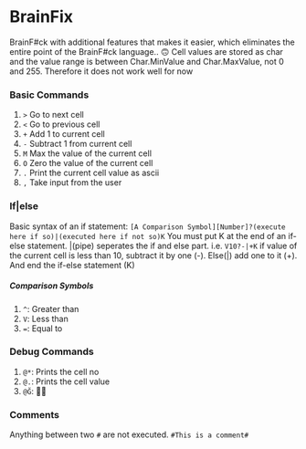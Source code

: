 # BrainFix
BrainF#ck with additional features that makes it easier, which eliminates the entire point of the BrainF#ck language.. :upside_down_face:
Cell values are stored as char and the value range is between Char.MinValue and Char.MaxValue, not 0 and 255. Therefore it does not work well for now

### Basic Commands
1. `>` Go to next cell
2. `<` Go to previous cell
3. `+` Add 1 to current cell
4. `-` Subtract 1 from current cell
5. `M` Max the value of the current cell
6. `O` Zero the value of the current cell
7. `.` Print the current cell value as ascii
8. `,` Take input from the user

### If|else
Basic syntax of an if statement:
`[A Comparison Symbol][Number]?(execute here if so)|(executed here if not so)K` You must put K at the end of an if-else statement. |(pipe) seperates the if and else part.
i.e. `V10?-|+K` if value of the current cell is less than 10, subtract it by one (-). Else(|) add one to it (+). And end the if-else statement (K)
##### Comparison Symbols
1. `^`: Greater than
2. `V`: Less than
3. `=`: Equal to

### Debug Commands
1. `@*`: Prints the cell no
2. `@.`: Prints the cell value
3. `@Ğ`: :man_facepalming:

### Comments
Anything between two `#` are not executed. `#This is a comment#`